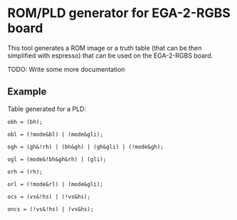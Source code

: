 # ROM/PLD generator for EGA-2-RGBS board

This tool generates a ROM image or a truth table (that can be then simplified with espresso) that can be used on the EGA-2-RGBS board.

TODO: Write some more documentation

## Example

Table generated for a PLD:

```text
obh = (bh);

obl = (!mode&bl) | (mode&gli);

ogh = (gh&!rh) | (bh&gh) | (gh&gli) | (!mode&gh);

ogl = (mode&!bh&gh&rh) | (gli);

orh = (rh);

orl = (!mode&rl) | (mode&gli);

ocs = (vs&!hs) | (!vs&hs);

oncs = (!vs&!hs) | (vs&hs);
```
